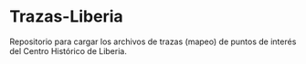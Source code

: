 # Trazas-Liberia
Repositorio para cargar los archivos de trazas (mapeo) de puntos de interés del Centro Histórico de Liberia.

